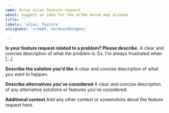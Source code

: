 ```yaml
---
name: Avrae alias feature request
about: Suggest an idea for the otfbm Avrae map aliases
title: ''
labels: 'alias, feature'
assignees: 'croebh, nerdsanddragons'

---
```


**Is your feature request related to a problem? Please describe.**
A clear and concise description of what the problem is. Ex. I'm always frustrated when [...]

**Describe the solution you'd like**
A clear and concise description of what you want to happen.

**Describe alternatives you've considered**
A clear and concise description of any alternative solutions or features you've considered.

**Additional context**
Add any other context or screenshots about the feature request here.
